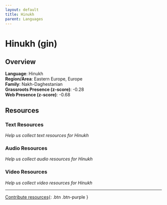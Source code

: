 ```yaml
---
layout: default
title: Hinukh
parent: Languages
---
```


# Hinukh (gin)

## Overview

**Language**: Hinukh  
**Region/Area**: Eastern Europe, Europe  
**Family**: Nakh-Daghestanian  
**Grassroots Presence (z-score)**: -0.28  
**Web Presence (z-score)**: -0.68  

## Resources

### Text Resources
*Help us collect text resources for Hinukh*

### Audio Resources
*Help us collect audio resources for Hinukh*

### Video Resources
*Help us collect video resources for Hinukh*

---

[Contribute resources](https://forms.office.com/e/1SfLJx3u1r){: .btn .btn-purple }
